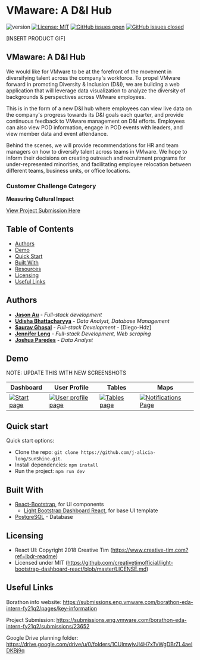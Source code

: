 # VMaware: A D&I Hub

![version](https://img.shields.io/badge/version-1.0.0-blue.svg)
[![License: MIT](https://img.shields.io/badge/License-MIT-blue.svg)](https://opensource.org/licenses/MIT) [![GitHub issues open](https://img.shields.io/github/issues/j-alicia-long/SunShine.svg?maxAge=2592000)]() [![GitHub issues closed](https://img.shields.io/github/issues-closed-raw/j-alicia-long/SunShine.svg?maxAge=2592000)]()

[INSERT PRODUCT GIF]
## VMaware: A D&I Hub
We would like for VMware to be at the forefront of the movement in diversifying talent across the company's workforce. To propel VMware forward in promoting Diversity & Inclusion (D&I), we are building a web application that will leverage data visualization to analyze the diversity of backgrounds & perspectives across VMware employees.

This is in the form of a new D&I hub where employees can view live data on the company's progress towards its D&I goals each quarter, and provide continuous feedback to VMware management on D&I efforts. Employees can also view POD information, engage in POD events with leaders, and view member data and event attendance.

Behind the scenes, we will provide recommendations for HR and team managers on how to diversify talent across teams in VMware. We hope to inform their decisions on creating outreach and recruitment programs for under-represented minorities, and facilitating employee relocation between different teams, business units, or office locations.


### Customer Challenge Category
**Measuring Cultural Impact**

[View Project Submission Here](https://submissions.eng.vmware.com/borathon-eda-intern-fy21q2/submissions/23652)


## Table of Contents

* [Authors](#authors)
* [Demo](#demo)
* [Quick Start](#quick-start)
* [Built With](#built-with)
* [Resources](#resources)
* [Licensing](#licensing)
* [Useful Links](#useful-links)


## Authors

* **[Jason Au](https://github.com/jau8)** - *Full-stack development*
* **[Udisha Bhattacharyya](https://github.com/udishab)** - *Data Analyst, Database Management*
* **[Saurav Ghosal](https://github.com/sauravghosal)** - *Full-stack Development* - [Diego-Hdz]
* **[Jennifer Long](https://github.com/j-alicia-long)** - *Full-stack Development, Web scraping*
* **[Joshua Paredes](https://github.com/jparedes30)** - *Data Analyst*


## Demo
NOTE: UPDATE THIS WITH NEW SCREENSHOTS

| Dashboard | User Profile | Tables | Maps |
| --- | --- | --- | --- |
| [![Start page](https://raw.githubusercontent.com/creativetimofficial/public-assets/master/light-bootstrap-dashboard-react/dashboard-page.png)](https://demos.creative-tim.com/light-bootstrap-dashboard-react/#/admin/dashboard?ref=lbdr-readme) | [![User profile page](https://raw.githubusercontent.com/creativetimofficial/public-assets/master/light-bootstrap-dashboard-react/user-page.png)](https://demos.creative-tim.com/light-bootstrap-dashboard-react/#/admin/user-page?ref=lbdr-readme) | [![Tables page ](https://raw.githubusercontent.com/creativetimofficial/public-assets/master/light-bootstrap-dashboard-react/tables-page.png)](https://demos.creative-tim.com/light-bootstrap-dashboard-react/#/admin/table-list?ref=lbdr-readme) | [![Notifications Page](https://raw.githubusercontent.com/creativetimofficial/public-assets/master/light-bootstrap-dashboard-react/notifications-page.png)](https://demos.creative-tim.com/light-bootstrap-dashboard-react/#/admin/notifications?ref=lbdr-readme) |


## Quick start

Quick start options:

- Clone the repo: `git clone https://github.com/j-alicia-long/SunShine.git`.
- Install dependencies: `npm install`
- Run the project: `npm run dev`


## Built With

* [React-Bootstrap](https://react-bootstrap.github.io/), for UI components
  - [Light Bootstrap Dashboard React](https://demos.creative-tim.com/light-bootstrap-dashboard-react/#/?ref=lbdr-readme), for base UI template
* [PostgreSQL](https://www.postgresql.org/) - Database


## Licensing

- React UI: Copyright 2018 Creative Tim (https://www.creative-tim.com?ref=lbdr-readme)
- Licensed under MIT (https://github.com/creativetimofficial/light-bootstrap-dashboard-react/blob/master/LICENSE.md)


## Useful Links

Borathon info website: https://submissions.eng.vmware.com/borathon-eda-intern-fy21q2/pages/key-information

Project Submission: https://submissions.eng.vmware.com/borathon-eda-intern-fy21q2/submissions/23652

Google Drive planning folder: https://drive.google.com/drive/u/0/folders/1CUlmwjvJl4H7xTvWgDBrZL4aeIDKBj9q
